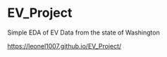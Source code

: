 # EV_Project
Simple EDA of EV Data from the state of Washington

https://leonel1007.github.io/EV_Project/

